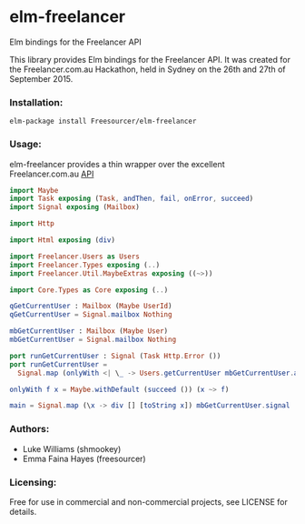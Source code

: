 # elm-freelancer
Elm bindings for the Freelancer API

This library provides Elm bindings for the Freelancer API. It was created for the Freelancer.com.au Hackathon, held in Sydney on the 26th and 27th of September 2015. 

### Installation:

```elm-package install Freesourcer/elm-freelancer```

### Usage:

elm-freelancer provides a thin wrapper over the excellent Freelancer.com.au [API](https://www.freelancer.com/api/docs/)

```elm
import Maybe
import Task exposing (Task, andThen, fail, onError, succeed)
import Signal exposing (Mailbox)

import Http

import Html exposing (div)

import Freelancer.Users as Users
import Freelancer.Types exposing (..)
import Freelancer.Util.MaybeExtras exposing ((~>))

import Core.Types as Core exposing (..)

qGetCurrentUser : Mailbox (Maybe UserId)
qGetCurrentUser = Signal.mailbox Nothing

mbGetCurrentUser : Mailbox (Maybe User)
mbGetCurrentUser = Signal.mailbox Nothing

port runGetCurrentUser : Signal (Task Http.Error ())
port runGetCurrentUser = 
  Signal.map (onlyWith <| \_ -> Users.getCurrentUser mbGetCurrentUser.address) qGetCurrentUser.signal

onlyWith f x = Maybe.withDefault (succeed ()) (x ~> f)

main = Signal.map (\x -> div [] [toString x]) mbGetCurrentUser.signal
```

### Authors:

- Luke Williams (shmookey)
- Emma Faina Hayes (freesourcer)

### Licensing:

Free for use in commercial and non-commercial projects, see LICENSE for details.

